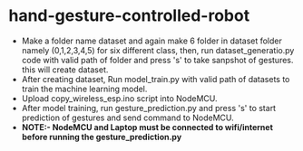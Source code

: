 # hand-gesture-controlled-robot
- Make a folder name dataset and again make 6 folder in dataset folder namely (0,1,2,3,4,5) for six different class, then, run dataset_generatio.py code with valid path of folder and press 's' to take sanpshot of gestures. this will create dataset.
- After creating dataset, Run model_train.py with valid path of datasets to train the machine learning model.
- Upload copy_wireless_esp.ino script into NodeMCU.
- After model training, run gesture_prediction.py and press 's' to start prediction of gestures and send command to NodeMCU.
- **NOTE:- NodeMCU and Laptop must be connected to wifi/internet before running the gesture_prediction.py**
